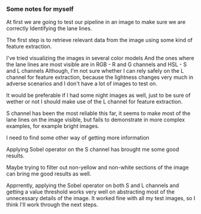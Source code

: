### Some notes for myself

At first we are going to test our pipeline
in an image to make sure we are correctly
Identifying the lane lines.

The first step is to retrieve relevant data from
the image using some kind of feature extraction.

I've tried visualizing the images in several color models
And the ones where the lane lines are most visible are
in RGB - R and G channels and HSL - S and L channels
Although, I'm not sure whether I can rely safely on the L channel
for feature extraction, because the lightness changes very much
in adverse scenarios and I don't have a lot of images to test on.

It would be preferable if I had some night images as well, just to
be sure of wether or not I should make use of the L channel for feature
extraction.

S channel has been the most reliable this far, it seems to make
most of the lane lines on the image visible, but fails to demonstrate
in more complex examples, for example bright images.

I need to find some other way of getting more information

Applying Sobel operator on the S channel has brought me some good
results.

Maybe trying to filter out non-yellow and non-white sections of the
image can bring me good results as well.

Apprrently, applying the Sobel operator on both S and L channels 
and getting a value threshold works very well on abstracting most
of the unnecessary details of the image. It worked fine with all my test
images, so I think I'll work through the next steps.
